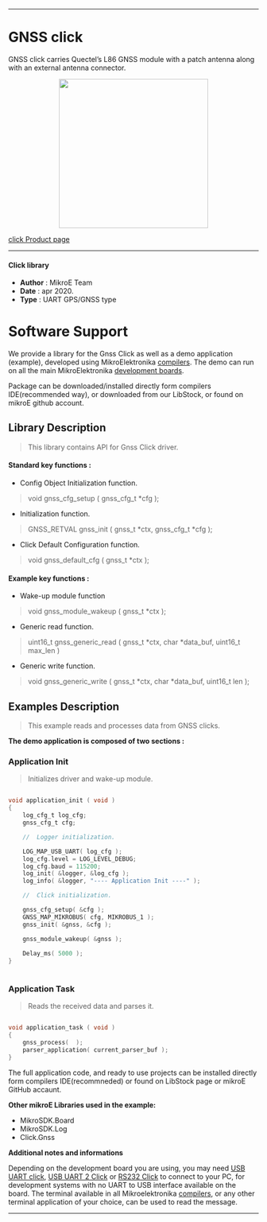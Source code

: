  
---
# GNSS click

GNSS click carries Quectel’s L86 GNSS module with a patch antenna along with an external antenna connector.

<p align="center">
  <img src="https://download.mikroe.com/images/click_for_ide/gnss_click.png" height=300px>
</p>

[click Product page](https://www.mikroe.com/gnss-click)

---


#### Click library 

- **Author**        : MikroE Team
- **Date**          : apr 2020.
- **Type**          : UART GPS/GNSS type


# Software Support

We provide a library for the Gnss Click 
as well as a demo application (example), developed using MikroElektronika 
[compilers](https://shop.mikroe.com/compilers). 
The demo can run on all the main MikroElektronika [development boards](https://shop.mikroe.com/development-boards).

Package can be downloaded/installed directly form compilers IDE(recommended way), or downloaded from our LibStock, or found on mikroE github account. 

## Library Description

> This library contains API for Gnss Click driver.

#### Standard key functions :

- Config Object Initialization function.
> void gnss_cfg_setup ( gnss_cfg_t *cfg ); 
 
- Initialization function.
> GNSS_RETVAL gnss_init ( gnss_t *ctx, gnss_cfg_t *cfg );

- Click Default Configuration function.
> void gnss_default_cfg ( gnss_t *ctx );


#### Example key functions :

- Wake-up module function
> void gnss_module_wakeup ( gnss_t *ctx );
 
- Generic read function.
> uint16_t gnss_generic_read ( gnss_t *ctx, char *data_buf, uint16_t max_len )

- Generic write function.
> void gnss_generic_write ( gnss_t *ctx, char *data_buf, uint16_t len );

## Examples Description

> This example reads and processes data from GNSS clicks.

**The demo application is composed of two sections :**

### Application Init 

> Initializes driver and wake-up module.

```c

void application_init ( void )
{
    log_cfg_t log_cfg;
    gnss_cfg_t cfg;

    //  Logger initialization.

    LOG_MAP_USB_UART( log_cfg );
    log_cfg.level = LOG_LEVEL_DEBUG;
    log_cfg.baud = 115200;
    log_init( &logger, &log_cfg );
    log_info( &logger, "---- Application Init ----" );

    //  Click initialization.

    gnss_cfg_setup( &cfg );
    GNSS_MAP_MIKROBUS( cfg, MIKROBUS_1 );
    gnss_init( &gnss, &cfg );

    gnss_module_wakeup( &gnss );
   
    Delay_ms( 5000 );
}
  
```

### Application Task

> Reads the received data and parses it.

```c

void application_task ( void )
{
    gnss_process(  );
    parser_application( current_parser_buf );
} 

```

The full application code, and ready to use projects can be  installed directly form compilers IDE(recommneded) or found on LibStock page or mikroE GitHub accaunt.

**Other mikroE Libraries used in the example:** 

- MikroSDK.Board
- MikroSDK.Log
- Click.Gnss

**Additional notes and informations**

Depending on the development board you are using, you may need 
[USB UART click](https://shop.mikroe.com/usb-uart-click), 
[USB UART 2 Click](https://shop.mikroe.com/usb-uart-2-click) or 
[RS232 Click](https://shop.mikroe.com/rs232-click) to connect to your PC, for 
development systems with no UART to USB interface available on the board. The 
terminal available in all Mikroelektronika 
[compilers](https://shop.mikroe.com/compilers), or any other terminal application 
of your choice, can be used to read the message.



---
